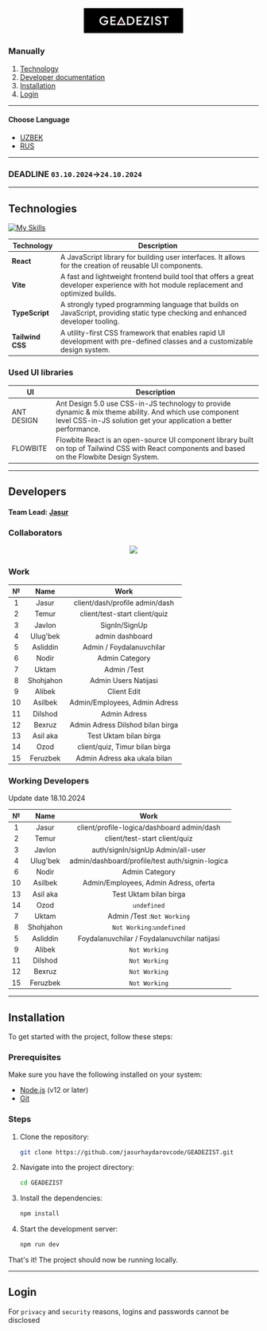 <div align="center">
<img src=".github/GEADEZIST.png" width="200">

<!-- # GEADEZIST -->
</div>

### Manually

1. [Technology](#technologies)
2. [Developer documentation](#developers)
3. [Installation](#installation)
4. [Login](#login)

---



#### Choose Language
- [UZBEK](https://github.com/jasurhaydarovcode/GEADEZIST/blob/main/.github/README/README_UZ.md)
- [RUS](https://github.com/jasurhaydarovcode/GEADEZIST/blob/main/.github/README/README_RU.md)



---

### DEADLINE `03.10.2024`->`24.10.2024`

---

## Technologies

[![My Skills](https://skillicons.dev/icons?i=react,vite,ts,tailwind)]()

| **Technology**   | **Description**                                                                                                                       |
| ---------------- | ------------------------------------------------------------------------------------------------------------------------------------- |
| **React**        | A JavaScript library for building user interfaces. It allows for the creation of reusable UI components.                              |
| **Vite**         | A fast and lightweight frontend build tool that offers a great developer experience with hot module replacement and optimized builds. |
| **TypeScript**   | A strongly typed programming language that builds on JavaScript, providing static type checking and enhanced developer tooling.       |
| **Tailwind CSS** | A utility-first CSS framework that enables rapid UI development with pre-defined classes and a customizable design system.            |

### Used UI libraries

| **UI**     | **Description**                                                                                                                                                             |
| ---------- | --------------------------------------------------------------------------------------------------------------------------------------------------------------------------- |
| ANT DESIGN | Ant Design 5.0 use CSS-in-JS technology to provide dynamic & mix theme ability. And which use component level CSS-in-JS solution get your application a better performance. |
| FLOWBITE   | Flowbite React is an open-source UI component library built on top of Tailwind CSS with React components and based on the Flowbite Design System.                           |

---

## Developers

#### Team Lead: [Jasur](https://github.com/jasurhaydarovcode)

### Collaborators

<p align="center">
  <a href="https://github.com/jasurhaydarovcode/GEADEZIST/graphs/contributors">
    <img src="https://contrib.rocks/image?repo=jasurhaydarovcode/GEADEZIST">
  </a>

</p>

<div align=center>


<h3 align="left">Work</h3>

|  №  |   Name    |               Work               | 
| :-: | :-------: | :------------------------------: | 
|  1  |   Jasur   |  client/dash/profile admin/dash  | 
|  2  |   Temur   |  client/test-start client/quiz   | 
|  3  |  Javlon   |          SignIn/SignUp           | 
|  4  | Ulug'bek  |          admin dashboard         |
|  5  | Asliddin  |     Admin / Foydalanuvchilar     | 
|  6  |   Nodir   |          Admin Category          | 
|  7  |   Uktam   |           Admin /Test            | 
|  8  | Shohjahon |       Admin Users Natijasi       | 
|  9  |  Alibek   |           Client Edit            | 
| 10  |  Asilbek  |  Admin/Employees, Admin Adress   | 
| 11  |  Dilshod  |           Admin Adress           | 
| 12  |  Bexruz   | Admin Adress Dilshod bilan birga | 
| 13  | Asil aka  |      Test Uktam bilan birga      | 
| 14  |   Ozod    |  client/quiz, Timur bilan birga  | 
| 15  | Feruzbek  |   Admin Adress aka ukala bilan   | 

<div align="left">
<h3>Working Developers</h3>
<p>Update date 18.10.2024</p>
</div>

|  №  |   Name    |               Work               |
| :-: | :-------: | :------------------------------: |
|  1  |   Jasur   |  client/profile-logica/dashboard admin/dash  |
|  2  |   Temur   |  client/test-start client/quiz   |
|  3  |  Javlon   |  auth/signIn/signUp Admin/all-user    |
|  4  | Ulug'bek  |  admin/dashboard/profile/test auth/signin-logica  |
|  6  |   Nodir   |          Admin Category          |
| 10  |  Asilbek  |  Admin/Employees, Admin Adress, oferta   |
| 13  | Asil aka  |      Test Uktam bilan birga      |
| 14  |   Ozod    |`undefined`|
|  7  |   Uktam   |     Admin /Test :`Not Working`     |
|  8  | Shohjahon |`Not Working`:`undefined`|
|  5  | Asliddin  |Foydalanuvchilar / Foydalanuvchilar natijasi|
|  9  |  Alibek   |`Not Working`|
| 11  |  Dilshod  |`Not Working`|
| 12  |  Bexruz   |`Not Working`|
| 15  | Feruzbek  |`Not Working`|

</div>

---

## Installation

To get started with the project, follow these steps:

### Prerequisites

Make sure you have the following installed on your system:

- [Node.js](https://nodejs.org/) (v12 or later)
- [Git](https://git-scm.com/)

### Steps

1. Clone the repository:

   ```bash
   git clone https://github.com/jasurhaydarovcode/GEADEZIST.git 
   ```

2. Navigate into the project directory:

   ```bash 
   cd GEADEZIST 
   ``` 

3. Install the dependencies:

   ```bash
   npm install
   ```

4. Start the development server:
   ```bash
   npm run dev
   ```

That's it! The project should now be running locally.

---

## Login

For `privacy` and `security` reasons, logins and passwords cannot be disclosed 


